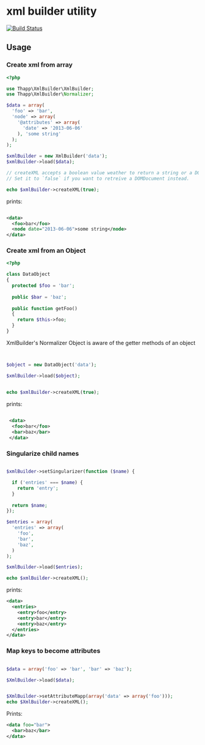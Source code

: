 xml builder utility
==========

[![Build Status](https://travis-ci.org/iwyg/xmlbuilder.png?branch=master)](https://travis-ci.org/iwyg/xmlbuilder)



## Usage

### Create xml from array

```php
<?php

use Thapp\XmlBuilder\XmlBuilder;
use Thapp\XmlBuilder\Normalizer;

$data = array(
  'foo' => 'bar',
  'node' => array(
    '@attributes' => array(
      'date' => '2013-06-06'
    ), 'some string'
  );
);

$xmlBuilder = new XmlBuilder('data');
$xmlBuilder->load($data);

// createXML accepts a boolean value weather to return a string or a DOMDocument
// Set it to `false` if you want to retreive a DOMDocument instead.

echo $xmlBuilder->createXML(true); 

```
prints:

```xml

<data>
  <foo>bar</foo>
  <node date="2013-06-06">some string</node>
</data>

```

### Create xml from an Object

```php
<?php

class DataObject
{
  protected $foo = 'bar';
  
  public $bar = 'baz';
  
  public function getFoo()
  {
    return $this->foo;
  }
}
```
XmlBuilder's Normalizer Object is aware of the getter methods of an object

```php


$object = new DataObject('data');

$xmlBuilder->load($object);


echo $xmlBuilder->createXML(true);


```

prints:

```xml
 
 <data>
  <foo>bar</foo>
  <bar>baz</bar>
 </data>
```

### Singularize child names

```php

$xmlBuilder->setSingularizer(function ($name) {

  if ('entries' === $name) {
    return 'entry';
  }
  
  return $name;
});

$entries = array(
  'entries' => array(
    'foo',
    'bar',
    'baz',
  )
);

$xmlBuilder->load($entries);

echo $xmlBuilder->createXML();

````

prints: 

```xml
<data>
  <entries>
    <entry>foo</entry>
    <entry>bar</entry>
    <entry>baz</entry>
  </entries>
</data>
```

### Map keys to become attributes

```php

$data = array('foo' => 'bar', 'bar' => 'baz');

$XmlBuilder->load($data);


$XmlBuilder->setAttributeMapp(array('data' => array('foo')));
echo $XmlBuilder->createXML();
```

Prints: 

```xml
<data foo="bar">
  <bar>baz</bar>
</data>
```




